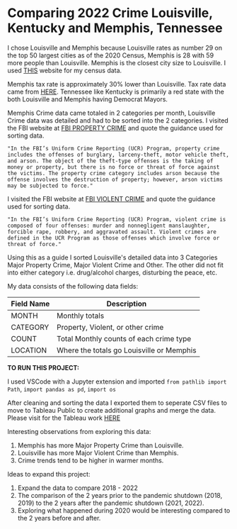 # **Comparing 2022 Crime Louisville, Kentucky and Memphis, Tennessee**

I chose Louisville and Memphis because Louisville rates as number 29 on the top 50 largest cities as of the 2020 Census, Memphis is 28 with 59 more people than Louisville.  Memphis is the closest city size to Louisville. I used [THIS](https://www.infoplease.com/us/cities/top-50-cities-us-population-and-rank) website for my census data.

Memphis tax rate is approximately 30% lower than Louisville.  Tax rate data came from [HERE](https://smartasset.com/mortgage/cost-of-living-calculator#oXS5xYWqX6). Tennessee like Kentucky is primarily a red state with the both Louisville and Memphis having Democrat Mayors.  

Memphis Crime data came totaled in 2 categories per month, Louisville Crime data was detailed and had to be sorted into the 2 categories.  I visited the FBI website at [FBI PROPERTY CRIME](https://ucr.fbi.gov/crime-in-the-u.s/2018/crime-in-the-u.s.-2018/topic-pages/property-crime) and quote the guidance used for sorting data.


    "In the FBI’s Uniform Crime Reporting (UCR) Program, property crime includes the offenses of burglary, larceny-theft, motor vehicle theft, and arson. The object of the theft-type offenses is the taking of money or property, but there is no force or threat of force against the victims. The property crime category includes arson because the offense involves the destruction of property; however, arson victims may be subjected to force."

 I visited the FBI website at [FBI VIOLENT CRIME](https://ucr.fbi.gov/crime-in-the-u.s/2010/crime-in-the-u.s.-2010/violent-crime#:~:text=Definition,%2C%20robbery%2C%20and%20aggravated%20assault.) and quote the guidance used for sorting data.


    "In the FBI’s Uniform Crime Reporting (UCR) Program, violent crime is composed of four offenses: murder and nonnegligent manslaughter, forcible rape, robbery, and aggravated assault. Violent crimes are defined in the UCR Program as those offenses which involve force or threat of force."

Using this as a guide I sorted Louisville's detailed data into 3 Categories Major Property Crime, Major Violent Crime and Other.  The other did not fit into either category i.e. drug/alcohol charges, disturbing the peace, etc.

My data consists of the following data fields:

|Field Name | Description                               |
|-----------|-------------------------------------------|
|  MONTH    | Monthly totals                            |
| CATEGORY  | Property, Violent, or other crime         |
|  COUNT    | Total Monthly counts of each crime type   |
| LOCATION  | Where the totals go Louisville or Memphis |


**TO RUN THIS PROJECT:**

I used VSCode with a Jupyter extension and imported
        ```from pathlib import Path```, 
        ```import pandas as pd```, 
        ```import os```

After cleaning and sorting the data I exported them to seperate CSV files to move to Tableau Public to create additional graphs and merge the data.
Please visit for the Tableau work [HERE](https://public.tableau.com/views/LouisvilleMemphis2022CrimeData/Memphis?:language=en-US&:display_count=n&:origin=viz_share_link)

Interesting observations from exploring this data:

1. Memphis has more Major Property Crime than Louisville.
2. Louisville has more Major Violent Crime than Memphis.
3. Crime trends tend to be higher in warmer months.

Ideas to expand this project:
1. Expand the data to compare 2018 - 2022
2. The comparison of the 2 years prior to the pandemic shutdown (2018, 2019) to the 2 years after the pandemic shutdown (2021, 2022).
3. Exploring what happened during 2020 would be interesting compared to the 2 years before and after.